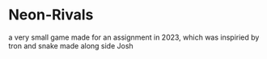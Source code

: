 # Neon-Rivals
a very small game made for an assignment in 2023, which was inspiried by tron and snake made along side Josh
